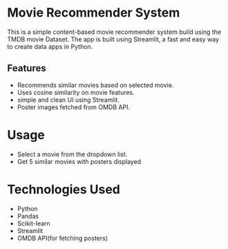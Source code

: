 # Movie Recommender System

This is a simple content-based movie recommender system build using the TMDB movie Dataset. The app is built using Streamlit, a fast and easy way to create data apps in Python.


## Features

- Recommends similar movies based on selected movie.
- Uses cosine similarity on movie features.
- simple and clean UI using Streamlit.
- Poster images fetched from OMDB API.

# Usage 

- Select a movie from the dropdown list.
- Get 5 similar movies with posters displayed

# Technologies Used

* Python
* Pandas
* Scikit-learn
* Streamlit
* OMDB API(for fetching posters)
